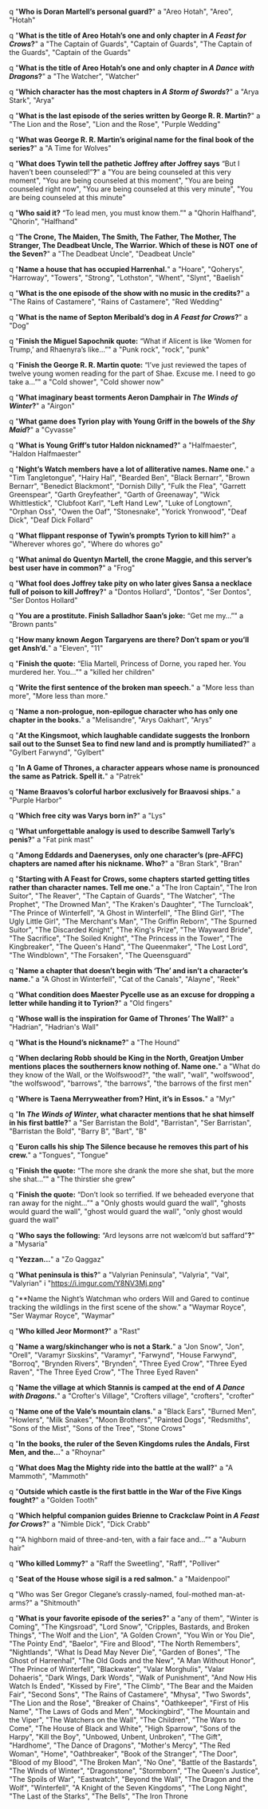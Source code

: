 q "**Who is Doran Martell’s personal guard?**"
a "Areo Hotah", "Areo", "Hotah"

q "**What is the title of Areo Hotah’s one and only chapter in *A Feast for Crows*?**"
a "The Captain of Guards", "Captain of Guards", "The Captain of the Guards", "Captain of the Guards"

q "**What is the title of Areo Hotah’s one and only chapter in *A Dance with Dragons*?**"
a "The Watcher", "Watcher"

q "**Which character has the most chapters in *A Storm of Swords*?**"
a "Arya Stark", "Arya"

q "**What is the last episode of the series written by George R. R. Martin?**"
a "The Lion and the Rose", "Lion and the Rose", "Purple Wedding"

q "**What was George R. R. Martin’s original name for the final book of the series?**"
a "A Time for Wolves"

q "**What does Tywin tell the pathetic Joffrey after Joffrey says** “But I haven’t been counseled!”**?**"
a "You are being counseled at this very moment", "You are being counseled at this moment", "You are being counseled right now", "You are being counseled at this very minute", "You are being counseled at this minute"

q "**Who said it?** “To lead men, you must know them.”"
a "Qhorin Halfhand", "Qhorin", "Halfhand"

q "**The Crone, The Maiden, The Smith, The Father, The Mother, The Stranger, The Deadbeat Uncle, The Warrior. Which of these is NOT one of the Seven?**"
a "The Deadbeat Uncle", "Deadbeat Uncle"

q "**Name a house that has occupied Harrenhal.**"
a "Hoare", "Qoherys", "Harroway", "Towers", "Strong", "Lothston", "Whent", "Slynt", "Baelish"

q "**What is the one episode of the show with no music in the credits?**"
a "The Rains of Castamere", "Rains of Castamere", "Red Wedding"

q "**What is the name of Septon Meribald’s dog in *A Feast for Crows*?**"
a "Dog"

q "**Finish the Miguel Sapochnik quote:** “What if Alicent is like ‘Women for Trump,’ and Rhaenyra’s like…”"
a "Punk rock", "rock", "punk"

q "**Finish the George R. R. Martin quote:** “I’ve just reviewed the tapes of twelve young women reading for the part of Shae. Excuse me. I need to go take a…”"
a "Cold shower", "Cold shower now"

q "**What imaginary beast torments Aeron Damphair in *The Winds of Winter*?**"
a "Airgon"

q "**What game does Tyrion play with Young Griff in the bowels of the *Shy Maid*?**"
a "Cyvasse"

q "**What is Young Griff’s tutor Haldon nicknamed?**"
a "Halfmaester", "Haldon Halfmaester"

q "**Night’s Watch members have a lot of alliterative names. Name one.**"
a "Tim Tangletongue", "Hairy Hal", "Bearded Ben", "Black Bernarr", "Brown Bernarr", "Benedict Blackmont", "Dornish Dilly", "Fulk the Flea", "Garrett Greenspear", "Garth Greyfeather", "Garth of Greenaway", "Wick Whittlestick", "Clubfoot Karl", "Left Hand Lew", "Luke of Longtown", "Orphan Oss", "Owen the Oaf", "Stonesnake", "Yorick Yronwood", "Deaf Dick", "Deaf Dick Follard"

q "**What flippant response of Tywin’s prompts Tyrion to kill him?**"
a "Wherever whores go", "Where do whores go"

q "**What animal do Quentyn Martell, the crone Maggie, and this server’s best user have in common?**"
a "Frog"

q "**What fool does Joffrey take pity on who later gives Sansa a necklace full of poison to kill Joffrey?**"
a "Dontos Hollard", "Dontos", "Ser Dontos", "Ser Dontos Hollard"

q "**You are a prostitute. Finish Salladhor Saan’s joke:** “Get me my…”"
a "Brown pants"

q "**How many known Aegon Targaryens are there? Don’t spam or you’ll get Ansh’d.**"
a "Eleven", "11"

q "**Finish the quote:** “Elia Martell, Princess of Dorne, you raped her. You murdered her. You…”"
a "killed her children"

q "**Write the first sentence of the broken man speech.**"
a "More less than more", "More less than more."

q "**Name a non-prologue, non-epilogue character who has only one chapter in the books.**"
a "Melisandre", "Arys Oakhart", "Arys"

q "**At the Kingsmoot, which laughable candidate suggests the Ironborn sail out to the Sunset Sea to find new land and is promptly humiliated?**"
a "Gylbert Farwynd", "Gylbert"

q "**In A Game of Thrones, a character appears whose name is pronounced the same as Patrick. Spell it.**"
a "Patrek"

q "**Name Braavos’s colorful harbor exclusively for Braavosi ships.**"
a "Purple Harbor"

q "**Which free city was Varys born in?**"
a "Lys"

q "**What unforgettable analogy is used to describe Samwell Tarly’s penis?**"
a "Fat pink mast"

q "**Among Eddards and Daeneryses, only one character’s (pre-AFFC) chapters are named after his nickname. Who?**"
a "Bran Stark", "Bran"

q "**Starting with A Feast for Crows, some chapters started getting titles rather than character names. Tell me one.**"
a "The Iron Captain", "The Iron Suitor", "The Reaver", "The Captain of Guards", "The Watcher", "The Prophet", "The Drowned Man", "The Kraken's Daughter", "The Turncloak", "The Prince of Winterfell", "A Ghost in Winterfell", "The Blind Girl", "The Ugly Little Girl", "The Merchant's Man", "The Griffin Reborn", "The Spurned Suitor", "The Discarded Knight", "The King's Prize", "The Wayward Bride", "The Sacrifice", "The Soiled Knight", "The Princess in the Tower", "The Kingbreaker", "The Queen's Hand", "The Queenmaker", "The Lost Lord", "The Windblown", "The Forsaken", "The Queensguard"

q "**Name a chapter that doesn’t begin with ‘The’ and isn’t a character’s name.**"
a "A Ghost in Winterfell", "Cat of the Canals", "Alayne", "Reek"

q "**What condition does Maester Pycelle use as an excuse for dropping a letter while handing it to Tyrion?**"
a "Old fingers"

q "**Whose wall is the inspiration for Game of Thrones’ The Wall?**"
a "Hadrian", "Hadrian's Wall"

q "**What is the Hound’s nickname?**"
a "The Hound"

q "**When declaring Robb should be King in the North, Greatjon Umber mentions places the southerners know nothing of. Name one.**"
a "What do they know of the Wall, or the Wolfswood?", "the wall", "wall", "wolfswood", "the wolfswood", "barrows", "the barrows", "the barrows of the first men"

q "**Where is Taena Merryweather from? Hint, it’s in Essos.**"
a "Myr"

q "**In *The Winds of Winter*, what character mentions that he shat himself in his first battle?**"
a "Ser Barristan the Bold", "Barristan", "Ser Barristan", "Barristan the Bold", "Barry B", "Bart", "B"

q "**Euron calls his ship The Silence because he removes this part of his crew.**"
a "Tongues", "Tongue"

q "**Finish the quote:** “The more she drank the more she shat, but the more she shat…”"
a "The thirstier she grew"

q "**Finish the quote:** “Don’t look so terrified. lf we beheaded everyone that ran away for the night…”"
a "Only ghosts would guard the wall", "ghosts would guard the wall", "ghost would guard the wall", "only ghost would guard the wall"

q "**Who says the following:** “Ard leysons arre not wælcom’d but saffard”**?**"
a "Mysaria"

q "**Yezzan…**"
a "Zo Qaggaz"

q "**What peninsula is this?**"
a "Valyrian Peninsula", "Valyria", "Val", "Valyrian"
i "https://i.imgur.com/Y8NV3Mj.png"

q "**Name the Night’s Watchman who orders Will and Gared to continue tracking the wildlings in the first scene of the show."
a "Waymar Royce", "Ser Waymar Royce", "Waymar"

q "**Who killed Jeor Mormont?**"
a "Rast"

q "**Name a warg/skinchanger who is not a Stark.**"
a "Jon Snow", "Jon", "Orell", "Varamyr Sixskins", "Varamyr", "Farwynd", "House Farwynd", "Borroq", "Brynden Rivers", "Brynden", "Three Eyed Crow", "Three Eyed Raven", "The Three Eyed Crow", "The Three Eyed Raven"

q "**Name the village at which Stannis is camped at the end of *A Dance with Dragons*.**"
a "Crofter's Village", "Crofters village", "crofters", "crofter"

q "**Name one of the Vale’s mountain clans.**"
a "Black Ears", "Burned Men", "Howlers", "Milk Snakes", "Moon Brothers", "Painted Dogs", "Redsmiths", "Sons of the Mist", "Sons of the Tree", "Stone Crows"

q "**In the books, the ruler of the Seven Kingdoms rules the Andals, First Men, and the…**"
a "Rhoynar"

q "**What does Mag the Mighty ride into the battle at the wall?**"
a "A Mammoth", "Mammoth"

q "**Outside which castle is the first battle in the War of the Five Kings fought?**"
a "Golden Tooth"

q "**Which helpful companion guides Brienne to Crackclaw Point in *A Feast for Crows*?**"
a "Nimble Dick", "Dick Crabb"

q "“A highborn maid of three-and-ten, with a fair face and…”"
a "Auburn hair"

q "**Who killed Lommy?**"
a "Raff the Sweetling", "Raff", "Polliver"

q "**Seat of the House whose sigil is a red salmon.**"
a "Maidenpool"

q "Who was Ser Gregor Clegane’s crassly-named, foul-mothed man-at-arms?"
a "Shitmouth"

q "**What is your favorite episode of the series?**"
a "any of them", "Winter is Coming", "The Kingsroad", "Lord Snow", "Cripples, Bastards, and Broken Things", "The Wolf and the Lion", "A Golden Crown", "You Win or You Die", "The Pointy End", "Baelor", "Fire and Blood", "The North Remembers", "Nightlands", "What Is Dead May Never Die", "Garden of Bones", "The Ghost of Harrenhal", "The Old Gods and the New", "A Man Without Honor", "The Prince of Winterfell", "Blackwater", "Valar Morghulis", "Valar Dohaeris", "Dark Wings, Dark Words", "Walk of Punishment", "And Now His Watch Is Ended", "Kissed by Fire", "The Climb", "The Bear and the Maiden Fair", "Second Sons", "The Rains of Castamere", "Mhysa", "Two Swords", "The Lion and the Rose", "Breaker of Chains", "Oathkeeper", "First of His Name", "The Laws of Gods and Men", "Mockingbird", "The Mountain and the Viper", "The Watchers on the Wall", "The Children", "The Wars to Come", "The House of Black and White", "High Sparrow", "Sons of the Harpy", "Kill the Boy", "Unbowed, Unbent, Unbroken", "The Gift", "Hardhome", "The Dance of Dragons", "Mother's Mercy", "The Red Woman", "Home", "Oathbreaker", "Book of the Stranger", "The Door", "Blood of my Blood", "The Broken Man", "No One", "Battle of the Bastards", "The Winds of Winter", "Dragonstone", "Stormborn", "The Queen's Justice", "The Spoils of War", "Eastwatch", "Beyond the Wall", "The Dragon and the Wolf", "Winterfell", "A Knight of the Seven Kingdoms", "The Long Night", "The Last of the Starks", "The Bells", "The Iron Throne
